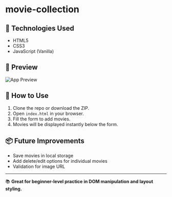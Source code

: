 # movie-collection

## 🔧 Technologies Used

- HTML5  
- CSS3  
- JavaScript (Vanilla)  

## 📸 Preview

![App Preview](https://github.com/user-attachments/assets/7d11d7f5-8c05-4e72-a946-09d578b34bb9)


## 🚀 How to Use

1. Clone the repo or download the ZIP.
2. Open `index.html` in your browser.
3. Fill the form to add movies.
4. Movies will be displayed instantly below the form.

## 📦 Future Improvements

- Save movies in local storage  
- Add delete/edit options for individual movies  
- Validation for image URL  

---

📚 **Great for beginner-level practice in DOM manipulation and layout styling.**

